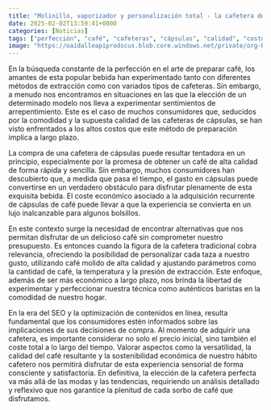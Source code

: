 ```yaml
---
title: "Molinillo, vaporizador y personalización total - la cafetera definitiva para ser un verdadero barista"
date: 2025-02-02T13:59:41+0000
categories: [Noticias]
tags: ["perfección", "café", "cafeteras", "cápsulas", "calidad", "costos", "experiencia", "consumidores", "alternativas", "presupuesto", "personalizar", "baristas", "SEO", "optimización", "contenidos", "compra", "precio", "sostenibilidad", "hábito cafetero", "vers"]
image: "https://oaidalleapiprodscus.blob.core.windows.net/private/org-HKmKxpuNw3Y88lm4EBrIPq0n/user-ZwiCXOggLL8ZNNKE2g7rXFmV/img-SssW3dHPqUr2ELZ1shKDLRGf.png?st=2025-02-02T12%3A59%3A40Z&se=2025-02-02T14%3A59%3A40Z&sp=r&sv=2024-08-04&sr=b&rscd=inline&rsct=image/png&skoid=d505667d-d6c1-4a0a-bac7-5c84a87759f8&sktid=a48cca56-e6da-484e-a814-9c849652bcb3&skt=2025-02-02T00%3A21%3A02Z&ske=2025-02-03T00%3A21%3A02Z&sks=b&skv=2024-08-04&sig=ZBdOY0DHT28VTdOBVv/b3MWmfxQ67m6aPZpFEK%2BrcWU%3D"
---
```


En la búsqueda constante de la perfección en el arte de preparar café, los amantes de esta popular bebida han experimentado tanto con diferentes métodos de extracción como con variados tipos de cafeteras. Sin embargo, a menudo nos encontramos en situaciones en las que la elección de un determinado modelo nos lleva a experimentar sentimientos de arrepentimiento. Este es el caso de muchos consumidores que, seducidos por la comodidad y la supuesta calidad de las cafeteras de cápsulas, se han visto enfrentados a los altos costos que este método de preparación implica a largo plazo.

La compra de una cafetera de cápsulas puede resultar tentadora en un principio, especialmente por la promesa de obtener un café de alta calidad de forma rápida y sencilla. Sin embargo, muchos consumidores han descubierto que, a medida que pasa el tiempo, el gasto en cápsulas puede convertirse en un verdadero obstáculo para disfrutar plenamente de esta exquisita bebida. El coste económico asociado a la adquisición recurrente de cápsulas de café puede llevar a que la experiencia se convierta en un lujo inalcanzable para algunos bolsillos.

En este contexto surge la necesidad de encontrar alternativas que nos permitan disfrutar de un delicioso café sin comprometer nuestro presupuesto. Es entonces cuando la figura de la cafetera tradicional cobra relevancia, ofreciendo la posibilidad de personalizar cada taza a nuestro gusto, utilizando café molido de alta calidad y ajustando parámetros como la cantidad de café, la temperatura y la presión de extracción. Este enfoque, además de ser más económico a largo plazo, nos brinda la libertad de experimentar y perfeccionar nuestra técnica como auténticos baristas en la comodidad de nuestro hogar.

En la era del SEO y la optimización de contenidos en línea, resulta fundamental que los consumidores estén informados sobre las implicaciones de sus decisiones de compra. Al momento de adquirir una cafetera, es importante considerar no solo el precio inicial, sino también el coste total a lo largo del tiempo. Valorar aspectos como la versatilidad, la calidad del café resultante y la sostenibilidad económica de nuestro hábito cafetero nos permitirá disfrutar de esta experiencia sensorial de forma consciente y satisfactoria. En definitiva, la elección de la cafetera perfecta va más allá de las modas y las tendencias, requiriendo un análisis detallado y reflexivo que nos garantice la plenitud de cada sorbo de café que disfrutamos.
    